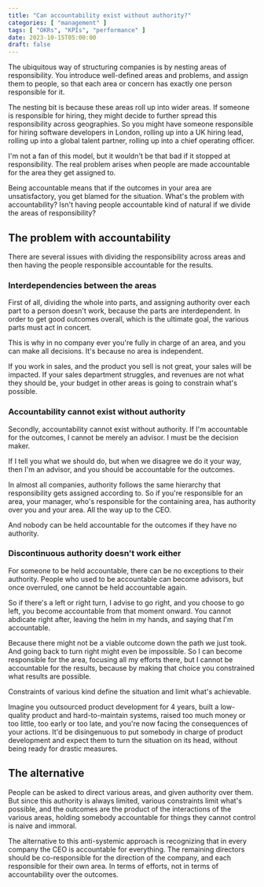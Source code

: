 ```yaml
---
title: "Can accountability exist without authority?"
categories: [ "management" ]
tags: [ "OKRs", "KPIs", "performance" ]
date: 2023-10-15T05:00:00
draft: false
---
```


The ubiquitous way of structuring companies is by nesting areas of responsibility. You introduce well-defined areas and problems, and assign them to people, so that each area or concern has exactly one person responsible for it.

The nesting bit is because these areas roll up into wider areas. If someone is responsible for hiring, they might decide to further spread this responsibility across geographies. So you might have someone responsible for hiring software developers in London, rolling up into a UK hiring lead, rolling up into a global talent partner, rolling up into a chief operating officer.

I'm not a fan of this model, but it wouldn't be that bad if it stopped at responsibility. The real problem arises when people are made accountable for the area they get assigned to.

Being accountable means that if the outcomes in your area are unsatisfactory, you get blamed for the situation. What's the problem with accountability? Isn't having people accountable kind of natural if we divide the areas of responsibility?

## The problem with accountability

There are several issues with dividing the responsibility across areas and then having the people responsible accountable for the results.

### Interdependencies between the areas

First of all, dividing the whole into parts, and assigning authority over each part to a person doesn't work, because the parts are interdependent. In order to get good outcomes overall, which is the ultimate goal, the various parts must act in concert.

This is why in no company ever you're fully in charge of an area, and you can make all decisions. It's because no area is independent.

If you work in sales, and the product you sell is not great, your sales will be impacted. If your sales department struggles, and revenues are not what they should be, your budget in other areas is going to constrain what's possible.

### Accountability cannot exist without authority

Secondly, accountability cannot exist without authority. If I'm accountable for the outcomes, I cannot be merely an advisor. I must be the decision maker.

If I tell you what we should do, but when we disagree we do it your way, then I'm an advisor, and you should be accountable for the outcomes.

In almost all companies, authority follows the same hierarchy that responsibility gets assigned according to. So if you're responsible for an area, your manager, who's responsible for the containing area, has authority over you and your area. All the way up to the CEO.

And nobody can be held accountable for the outcomes if they have no authority.

### Discontinuous authority doesn't work either

For someone to be held accountable, there can be no exceptions to their authority. People who used to be accountable can become advisors, but once overruled, one cannot be held accountable again.

So if there's a left or right turn, I advise to go right, and you choose to go left, you become accountable from that moment onward. You cannot abdicate right after, leaving the helm in my hands, and saying that I'm accountable.

Because there might not be a viable outcome down the path we just took. And going back to turn right might even be impossible. So I can become responsible for the area, focusing all my efforts there, but I cannot be accountable for the results, because by making that choice you constrained what results are possible.

Constraints of various kind define the situation and limit what's achievable.

Imagine you outsourced product development for 4 years, built a low-quality product and hard-to-maintain systems, raised too much money or too little, too early or too late, and you're now facing the consequences of your actions. It'd be disingenuous to put somebody in charge of product development and expect them to turn the situation on its head, without being ready for drastic measures.

## The alternative

People can be asked to direct various areas, and given authority over them. But since this authority is always limited, various constraints limit what's possible, and the outcomes are the product of the interactions of the various areas, holding somebody accountable for things they cannot control is naive and immoral.

The alternative to this anti-systemic approach is recognizing that in every company the CEO is accountable for everything. The remaining directors should be co-responsible for the direction of the company, and each responsible for their own area. In terms of efforts, not in terms of accountability over the outcomes.